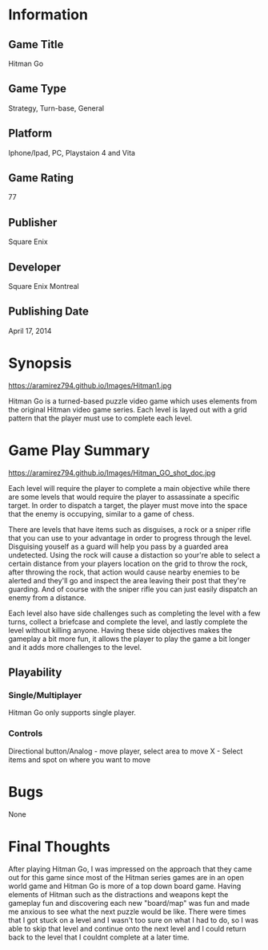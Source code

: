 # Information
## Game Title
Hitman Go
## Game Type
Strategy, Turn-base, General  
## Platform
Iphone/Ipad, PC, Playstaion 4 and Vita
## Game Rating
77
## Publisher
Square Enix
## Developer
Square Enix Montreal
## Publishing Date
April 17, 2014
# Synopsis
https://aramirez794.github.io/Images/Hitman1.jpg

Hitman Go is a turned-based puzzle video game which uses elements from the original Hitman
video game series. Each level is layed out with a grid pattern that the player must use to 
complete each level.

# Game Play Summary
https://aramirez794.github.io/Images/Hitman_GO_shot_doc.jpg

Each level will require the player to complete a main objective while there are some levels 
that would require the player to assassinate a specific target. In order to dispatch a target, the
player must move into the space that the enemy is occupying, similar to a game of chess. 

There are levels that have items such as disguises, a rock or a sniper rifle that you can use to your 
advantage in order to progress through the level. Disguising youself as a guard will help you 
pass by a guarded area undetected. Using the rock will cause a distaction so
your're able to select a certain distance from your players location on the grid to throw the
rock, after throwing the rock, that action would cause nearby enemies to be alerted and they'll
go and inspect the area leaving their post that they're guarding. And of course with the sniper 
rifle you can just easily dispatch an enemy from a distance.

Each level also have side challenges such as completing the level with a few turns, collect a 
briefcase and complete the level, and lastly complete the level without killing anyone. Having these 
side objectives makes the gameplay a bit more fun, it allows the player to play the game 
a bit longer and it adds more challenges to the level. 

## Playability
### Single/Multiplayer
Hitman Go only supports single player.

### Controls
Directional button/Analog - move player, select area to move
X - Select items and spot on where you want to move
# Bugs
None
# Final Thoughts
After playing Hitman Go, I was impressed on the approach that they came out for this game since most 
of the Hitman series games are in an open world game and Hitman Go is more of a top down board game. 
Having elements of Hitman such as the distractions and weapons kept the gameplay fun and discovering 
each new "board/map" was fun and made me anxious to see what the next puzzle would be like. There were
times that I got stuck on a level and I wasn't too sure on what I had to do, so I was able to skip that 
level and continue onto the next level and I could return back to the level that I couldnt complete at 
a later time.
